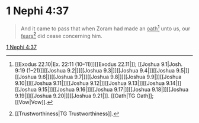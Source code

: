 # 1 Nephi 4:37

> And it came to pass that when Zoram had made an <u>oath</u>[^a] unto us, our <u>fears</u>[^b] did cease concerning him.

[1 Nephi 4:37](https://www.churchofjesuschrist.org/study/scriptures/bofm/1-ne/4?lang=eng&id=p37#p37)


[^a]: [[Exodus 22.10|Ex. 22:11 (10–11)]][[Exodus 22.11|]]; [[Joshua 9.1|Josh. 9:19 (1–21)]][[Joshua 9.2|]][[Joshua 9.3|]][[Joshua 9.4|]][[Joshua 9.5|]][[Joshua 9.6|]][[Joshua 9.7|]][[Joshua 9.8|]][[Joshua 9.9|]][[Joshua 9.10|]][[Joshua 9.11|]][[Joshua 9.12|]][[Joshua 9.13|]][[Joshua 9.14|]][[Joshua 9.15|]][[Joshua 9.16|]][[Joshua 9.17|]][[Joshua 9.18|]][[Joshua 9.19|]][[Joshua 9.20|]][[Joshua 9.21|]]. [[Oath|TG Oath]]; [[Vow|Vow]].  
[^b]: [[Trustworthiness|TG Trustworthiness]].  
